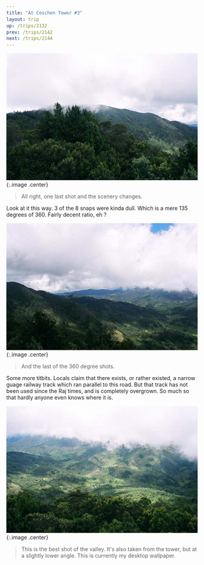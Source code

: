 ```yaml
---
title: "At Coschen Tower #3"
layout: trip
up: /trips/2132
prev: /trips/2142
next: /trips/2144
---
```


![Tower Shot 7](/images/trips/munnar/27040029.jpg 'Tower Shot 7'){:.image .center}

> All right, one last shot and the scenery changes. 

Look at it this way. 3 of the 8 snaps were kinda dull. Which is a mere 135 degrees of 360. Fairly decent ratio, eh ?

  ![Tower Shot 8](/images/trips/munnar/27040030.jpg 'Tower Shot 8'){:.image .center}

> And the last of the 360 degree shots. 


Some more titbits. Locals claim that there exists, or rather existed, a narrow guage railway track which ran parallel to this road. But that track has not been used since the Raj times, and is completely overgrown. So much so that hardly anyone even knows where it is.

   ![Tower Shot Low](/images/trips/munnar/27040031.jpg 'Tower Shot Low'){:.image .center}

> This is the best shot of the valley. It's also taken from the tower, but at a slightly lower angle. This is currently my desktop wallpaper.


